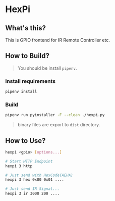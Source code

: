 HexPi
=====================================

## What's this?
This is GPIO frontend for IR Remote Controller etc.

## How to Build?
> You should be install `pipenv`.

### Install requirements
```bash
pipenv install
```

### Build
```bash
pipenv run pyinstaller -F --clean ./hexpi.py
```
> binary files are export to `dist` directory.

## How to Use?
```bash
hexpi <gpio> [options...]

# Start HTTP Endpoint
hexpi 3 http

# Just send with HexCode(AEHA)
hexpi 3 hex 0x00 0x01 ....

# Just send IR Signal...
hexpi 3 ir 3000 200 ....
```
